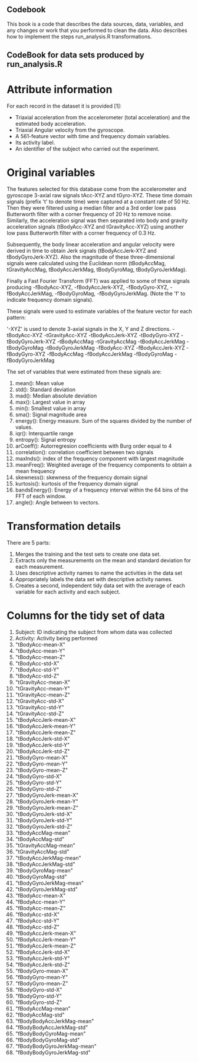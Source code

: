 ## Codebook
This book is a code that describes the data sources, data, variables, and any changes or work that you performed to clean the data. Also describes how to implement the steps run_analysis.R transformations.
## CodeBook for data sets produced by run_analysis.R

# Attribute information
For each record in the dataset it is provided [1]:
* Triaxial acceleration from the accelerometer (total acceleration) and the estimated body acceleration.
* Triaxial Angular velocity from the gyroscope.
* A 561-feature vector with time and frequency domain variables.
* Its activity label.
* An identifier of the subject who carried out the experiment.

# Original variables
The features selected for this database come from the accelerometer and gyroscope 3-axial raw signals tAcc-XYZ and tGyro-XYZ. These time domain signals (prefix 't' to denote time) were captured at a constant rate of 50 Hz. Then they were filtered using a median filter and a 3rd order low pass Butterworth filter with a corner frequency of 20 Hz to remove noise. Similarly, the acceleration signal was then separated into body and gravity acceleration signals (tBodyAcc-XYZ and tGravityAcc-XYZ) using another low pass Butterworth filter with a corner frequency of 0.3 Hz.

Subsequently, the body linear acceleration and angular velocity were derived in time to obtain Jerk signals (tBodyAccJerk-XYZ and tBodyGyroJerk-XYZ). Also the magnitude of these three-dimensional signals were calculated using the Euclidean norm (tBodyAccMag, tGravityAccMag, tBodyAccJerkMag, tBodyGyroMag, tBodyGyroJerkMag).

Finally a Fast Fourier Transform (FFT) was applied to some of these signals producing
-fBodyAcc-XYZ, 
-fBodyAccJerk-XYZ, 
-fBodyGyro-XYZ, 
-fBodyAccJerkMag, 
-fBodyGyroMag, 
-fBodyGyroJerkMag. (Note the 'f' to indicate frequency domain signals).

These signals were used to estimate variables of the feature vector for each pattern:

'-XYZ' is used to denote 3-axial signals in the X, Y and Z directions.
-tBodyAcc-XYZ
-tGravityAcc-XYZ
-tBodyAccJerk-XYZ
-tBodyGyro-XYZ
-tBodyGyroJerk-XYZ
-tBodyAccMag
-tGravityAccMag
-tBodyAccJerkMag
-tBodyGyroMag
-tBodyGyroJerkMag
-fBodyAcc-XYZ
-fBodyAccJerk-XYZ
-fBodyGyro-XYZ
-fBodyAccMag
-fBodyAccJerkMag
-fBodyGyroMag
-fBodyGyroJerkMag

The set of variables that were estimated from these signals are:

1. mean(): Mean value
2. std(): Standard deviation
3. mad(): Median absolute deviation
4. max(): Largest value in array
5. min(): Smallest value in array
6. sma(): Signal magnitude area
7. energy(): Energy measure. Sum of the squares divided by the number of values.
8. iqr(): Interquartile range
9. entropy(): Signal entropy
10. arCoeff(): Autorregresion coefficients with Burg order equal to 4
11. correlation(): correlation coefficient between two signals
12. maxInds(): index of the frequency component with largest magnitude
13. meanFreq(): Weighted average of the frequency components to obtain a mean frequency
14. skewness(): skewness of the frequency domain signal
15. kurtosis(): kurtosis of the frequency domain signal
16. bandsEnergy(): Energy of a frequency interval within the 64 bins of the FFT of each window.
17. angle(): Angle between to vectors.

# Transformation details
 There are 5 parts:
 1. Merges the training and the test sets to create one data set.
 2. Extracts only the measurements on the mean and standard deviation for each measurement.
 3. Uses descriptive activity names to name the activities in the data set
 4. Appropriately labels the data set with descriptive activity names.
 5. Creates a second, independent tidy data set with the average of each variable for each activity and each subject.
  
# Columns for the tidy set of data
  1. Subject: ID indicating the subject from whom data was collected
  2. Activity: Activity being performed
  3. "tBodyAcc-mean-X"
  4. "tBodyAcc-mean-Y"
  5. "tBodyAcc-mean-Z"
  6. "tBodyAcc-std-X"
  7. "tBodyAcc-std-Y"
  8. "tBodyAcc-std-Z"
  9. "tGravityAcc-mean-X"
  10. "tGravityAcc-mean-Y"
  11. "tGravityAcc-mean-Z"
  12. "tGravityAcc-std-X"
  13. "tGravityAcc-std-Y"
  14. "tGravityAcc-std-Z"
  15. "tBodyAccJerk-mean-X"
  16. "tBodyAccJerk-mean-Y"
  17. "tBodyAccJerk-mean-Z"
  18. "tBodyAccJerk-std-X"
  19. "tBodyAccJerk-std-Y"
  20. "tBodyAccJerk-std-Z"
  21. "tBodyGyro-mean-X"
  22. "tBodyGyro-mean-Y"
  23. "tBodyGyro-mean-Z"
  24. "tBodyGyro-std-X"
  25. "tBodyGyro-std-Y"
  26. "tBodyGyro-std-Z"
  27. "tBodyGyroJerk-mean-X"
  28. "tBodyGyroJerk-mean-Y"
  29. "tBodyGyroJerk-mean-Z"
  30. "tBodyGyroJerk-std-X"
  31. "tBodyGyroJerk-std-Y"
  32. "tBodyGyroJerk-std-Z"
  33. "tBodyAccMag-mean"
  34. "tBodyAccMag-std"
  35. "tGravityAccMag-mean"
  36. "tGravityAccMag-std"
  37. "tBodyAccJerkMag-mean"
  38. "tBodyAccJerkMag-std"
  39. "tBodyGyroMag-mean"
  40. "tBodyGyroMag-std"
  41. "tBodyGyroJerkMag-mean"
  42. "tBodyGyroJerkMag-std"
  43. "fBodyAcc-mean-X"
  44. "fBodyAcc-mean-Y"
  45. "fBodyAcc-mean-Z"
  46. "fBodyAcc-std-X"
  47. "fBodyAcc-std-Y"
  48. "fBodyAcc-std-Z"
  49. "fBodyAccJerk-mean-X"
  50. "fBodyAccJerk-mean-Y"
  51. "fBodyAccJerk-mean-Z"
  52. "fBodyAccJerk-std-X"
  53. "fBodyAccJerk-std-Y"
  54. "fBodyAccJerk-std-Z"
  55. "fBodyGyro-mean-X"
  56. "fBodyGyro-mean-Y"
  57. "fBodyGyro-mean-Z"
  58. "fBodyGyro-std-X"
  59. "fBodyGyro-std-Y"
  60. "fBodyGyro-std-Z"
  61. "fBodyAccMag-mean"
  62. "fBodyAccMag-std"
  63. "fBodyBodyAccJerkMag-mean"
  64. "fBodyBodyAccJerkMag-std"
  65. "fBodyBodyGyroMag-mean"
  66. "fBodyBodyGyroMag-std"
  67. "fBodyBodyGyroJerkMag-mean"
  68. "fBodyBodyGyroJerkMag-std"
